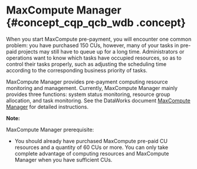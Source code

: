 # MaxCompute Manager {#concept_cqp_qcb_wdb .concept}

When you start MaxCompute pre-payment, you will encounter one common problem: you have purchased 150 CUs, however, many of your tasks in pre-paid projects may still have to queue up for a long time. Administrators or operations want to know which tasks have occupied resources, so as to control their tasks properly, such as adjusting the scheduling time according to the corresponding business priority of tasks.

MaxCompute Manager provides pre-payment computing resource monitoring and management. Currently, MaxCompute Manager mainly provides three functions: system status monitoring, resource group allocation, and task monitoring. See the DataWorks document [MaxCompute Manager](https://www.alibabacloud.com/help/doc-detail/73648.htm) for detailed instructions.

**Note:** 

MaxCompute Manager prerequisite:

-   You should already have purchased MaxCompute pre-paid CU resources and a quantity of 60 CUs or more. You can only take complete advantage of computing resources and MaxCompute Manager when you have sufficient CUs.

